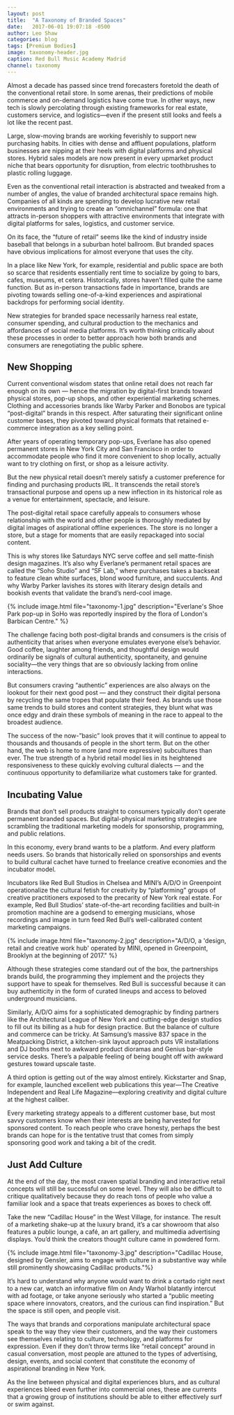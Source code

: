 ```yaml
---
layout: post
title:  "A Taxonomy of Branded Spaces"
date:   2017-06-01 19:07:18 -0500
author: Leo Shaw
categories: blog
tags: [Premium Bodies]
image: taxonomy-header.jpg
caption: Red Bull Music Academy Madrid
channel: taxonomy
---
```

Almost a decade has passed since trend forecasters foretold the death of the conventional retail store. In some arenas, their predictions of mobile commerce and on-demand logistics have come true. In other ways, new tech is slowly percolating through existing frameworks for real estate, customers service, and logistics—even if the present still looks and feels a lot like the recent past.

Large, slow-moving brands are working feverishly to support new purchasing habits. In cities with dense and affluent populations, platform businesses are nipping at their heels with digital platforms and physical stores. Hybrid sales models are now present in every upmarket product niche that bears opportunity for disruption, from electric toothbrushes to plastic rolling luggage.

Even as the conventional retail interaction is abstracted and tweaked from a number of angles, the value of branded architectural space remains high. Companies of all kinds are spending to develop lucrative new retail environments and trying to create an “omnichannel” formula: one that attracts in-person shoppers with attractive environments that integrate with digital platforms for sales, logistics, and customer service.

On its face, the “future of retail” seems like the kind of industry inside baseball that belongs in a suburban hotel ballroom. But branded spaces have obvious implications for almost everyone that uses the city.

In a place like New York, for example, residential and public space are both so scarce that residents essentially rent time to socialize by going to bars, cafes, museums, et cetera. Historically, stores haven’t filled quite the same function. But as in-person transactions fade in importance, brands are pivoting towards selling one-of-a-kind experiences and aspirational backdrops for performing social identity.

New strategies for branded space necessarily harness real estate, consumer spending, and cultural production to the mechanics and affordances of social media platforms. It’s worth thinking critically about these processes in order to better approach how both brands and consumers are renegotiating the public sphere.

## New Shopping

Current conventional wisdom states that online retail does not reach far enough on its own — hence the migration by digital-first brands toward physical stores, pop-up shops, and other experiential marketing schemes. Clothing and accessories brands like Warby Parker and Bonobos are typical “post-digital” brands in this respect. After saturating their significant online customer bases, they pivoted toward physical formats that retained e-commerce integration as a key selling point.

After years of operating temporary pop-ups, Everlane has also opened permanent stores in New York City and San Francisco in order to accommodate people who find it more convenient to shop locally, actually want to try clothing on first, or shop as a leisure activity.

But the new physical retail doesn’t merely satisfy a customer preference for finding and purchasing products IRL. It transcends the retail store’s transactional purpose and opens up a new inflection in its historical role as a venue for entertainment, spectacle, and leisure.

The post-digital retail space carefully appeals to consumers whose relationship with the world and other people is thoroughly mediated by digital images of aspirational offline experiences. The store is no longer a store, but a stage for moments that are easily repackaged into social content.

This is why stores like Saturdays NYC serve coffee and sell matte-finish design magazines. It’s also why Everlane’s permanent retail spaces are called the “Soho Studio” and “SF Lab,” where purchases takes a backseat to feature clean white surfaces, blond wood furniture, and succulents. And why Warby Parker lavishes its stores with literary design details and bookish events that validate the brand’s nerd-cool image.

{% include image.html file="taxonomy-1.jpg" description="Everlane's Shoe Park pop-up in SoHo was reportedly inspired by the flora of London's Barbican Centre." %}

The challenge facing both post-digital brands and consumers is the crisis of authenticity that arises when everyone emulates everyone else’s behavior. Good coffee, laughter among friends, and thoughtful design would ordinarily be signals of cultural authenticity, spontaneity, and genuine sociality—the very things that are so obviously lacking from online interactions.

But consumers craving “authentic” experiences are also always on the lookout for their next good post — and they construct their digital persona by recycling the same tropes that populate their feed. As brands use those same trends to build stores and content strategies, they blunt what was once edgy and drain these symbols of meaning in the race to appeal to the broadest audience.

The success of the now-”basic” look proves that it will continue to appeal to thousands and thousands of people in the short term. But on the other hand, the web is home to more (and more expressive) subcultures than ever. The true strength of a hybrid retail model lies in its heightened responsiveness to these quickly evolving cultural dialects — and the continuous opportunity to defamiliarize what customers take for granted.

## Incubating Value

Brands that don’t sell products straight to consumers typically don’t operate permanent branded spaces. But digital-physical marketing strategies are scrambling the traditional marketing models for sponsorship, programming, and public relations.

In this economy, every brand wants to be a platform. And every platform needs users. So brands that historically relied on sponsorships and events to build cultural cachet have turned to freelance creative economies and the incubator model.

Incubators like Red Bull Studios in Chelsea and MINI’s A/D/O in Greenpoint  operationalize the cultural fetish for creativity by “platforming” groups of creative practitioners exposed to the precarity of New York real estate. For example, Red Bull Studios’ state-of-the-art recording facilities and built-in promotion machine are a godsend to emerging musicians, whose recordings and image in turn feed Red Bull’s well-calibrated content marketing campaigns.

{% include image.html file="taxonomy-2.jpg" description="A/D/O, a 'design, retail and creative work hub' operated by MINI, opened in Greenpoint, Brooklyn at the beginning of 2017." %}

Although these strategies come standard out of the box, the partnerships brands build, the programming they implement and the projects they support have to speak for themselves. Red Bull is successful because it can buy authenticity in the form of curated lineups and access to beloved underground musicians.

Similarly, A/D/O aims for a sophisticated demographic by finding partners like the Architectural League of New York and cutting-edge design studios to fill out its billing as a hub for design practice. But the balance of culture and commerce can be tricky. At Samsung’s massive 837 space in the Meatpacking District, a kitchen-sink layout approach puts VR installations and DJ booths next to awkward product dioramas and Genius bar-style service desks. There’s a palpable feeling of being bought off with awkward gestures toward upscale taste.

A third option is getting out of the way almost entirely. Kickstarter and Snap, for example, launched excellent web publications this year—The Creative Independent and Real Life Magazine—exploring creativity and digital culture at the highest caliber.

Every marketing strategy appeals to a different customer base, but most savvy customers know when their interests are being harvested for sponsored content. To reach people who crave honesty, perhaps the best brands can hope for is the tentative trust that comes from simply sponsoring good work and taking a bit of the credit.

## Just Add Culture

At the end of the day, the most craven spatial branding and interactive retail concepts will still be successful on some level. They will also be difficult to critique qualitatively because they do reach tons of people who value a familiar look and a space that treats experiences as boxes to check off.

Take the new “Cadillac House” in the West Village, for instance. The result of a marketing shake-up at the luxury brand, it’s a car showroom that also features a public lounge, a café, an art gallery, and multimedia advertising displays. You’d think the creators thought culture came in powdered form.

{% include image.html file="taxonomy-3.jpg" description="Cadillac House, designed by Gensler, aims to engage with culture in a substantive way while still prominently showcasing Cadillac products."%}

It’s hard to understand why anyone would want to drink a cortado right next to a new car, watch an informative film on Andy Warhol blatantly intercut with ad footage, or take anyone seriously who started a “public meeting space where innovators, creators, and the curious can find inspiration.” But the space is still open, and people visit.

The ways that brands and corporations manipulate architectural space speak to the way they view their customers, and the way their customers see themselves relating to culture, technology, and platforms for expression. Even if they don’t throw terms like “retail concept” around in casual conversation, most people are attuned to the types of advertising, design, events, and social content that constitute the economy of aspirational branding in New York.

As the line between physical and digital experiences blurs, and as cultural experiences bleed even further into commercial ones, these are currents that a growing group of institutions should be able to either effectively surf or swim against.
